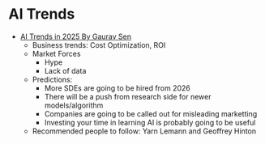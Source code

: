 # AI Trends

- [AI Trends in 2025 By Gaurav Sen](https://youtu.be/_bbuRFT2l-Q?si=dubT_d3UwB2vI7g_)
    - Business trends: Cost Optimization, ROI
    - Market Forces
        - Hype
        - Lack of data
    - Predictions:
        - More SDEs are going to be hired from 2026
        - There will be a push from research side for newer models/algorithm
        - Companies are going to be called out for misleading marketting
        - Investing your time in learning AI is probably going to be useful
    - Recommended people to follow: Yarn Lemann and Geoffrey Hinton